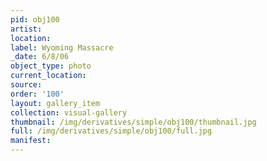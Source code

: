 ```yaml
---
pid: obj100
artist: 
location: 
label: Wyoming Massacre
_date: 6/8/06
object_type: photo
current_location: 
source: 
order: '100'
layout: gallery_item
collection: visual-gallery
thumbnail: /img/derivatives/simple/obj100/thumbnail.jpg
full: /img/derivatives/simple/obj100/full.jpg
manifest: 
---
```

